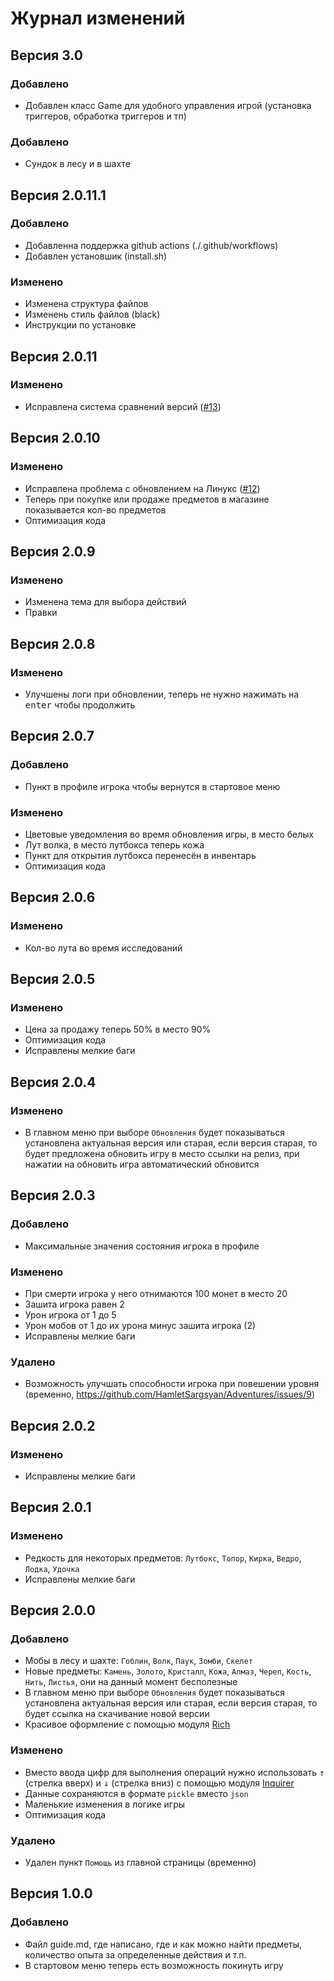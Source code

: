 # Журнал изменений

## Версия 3.0

### Добавлено

- Добавлен класс Game для удобного управления игрой (установка триггеров, обработка триггеров и тп)

### Добавлено

- Сундок в лесу и в шахте


## Версия 2.0.11.1

### Добавлено

- Добавленна поддержка github actions (./.github/workflows)
- Добавлен установшик (install.sh)

### Изменено

- Изменена структура файлов
- Изменень стиль файлов (black)
- Инструкции по установке

## Версия 2.0.11

### Изменено

- Исправлена система сравнений версий ([#13](https://github.com/HamletSargsyan/Adventures/issues/13))

## Версия 2.0.10

### Изменено

- Исправлена проблема с обновлением на Линукс ([#12](https://github.com/HamletSargsyan/Adventures/issues/12))
- Теперь при покупке или продаже предметов в магазине показывается кол-во предметов
- Оптимизация кода

## Версия 2.0.9

### Изменено

- Изменена тема для выбора действий
- Правки

## Версия 2.0.8

### Изменено

- Улучшены логи при обновлении, теперь не нужно нажимать на <kbd>enter</kbd> чтобы продолжить

## Версия 2.0.7

### Добавлено

- Пункт в профиле игрока чтобы вернутся в стартовое меню

### Изменено

- Цветовые уведомления во время обновления игры, в место белых
- Лут волка, в место лутбокса теперь кожа
- Пункт для открытия лутбокса перенесён в инвентарь
- Оптимизация кода

## Версия 2.0.6

### Изменено

- Кол-во лута во время исследований

## Версия 2.0.5

### Изменено

- Цена за продажу теперь 50% в место 90%
- Оптимизация кода
- Исправлены мелкие баги

## Версия 2.0.4

### Изменено

- В главном меню при выборе `Обновления` будет показываться установлена актуальная версия или старая, если версия старая, то будет предложена обновить игру в место ссылки на релиз, при нажатии на обновить игра автоматический обновится

## Версия 2.0.3

### Добавлено

- Максимальные значения состояния игрока в профиле

### Изменено

- При смерти игрока у него отнимаются 100 монет в место 20
- Зашита игрока равен 2
- Урон игрока от 1 до 5
- Урон мобов от 1 до их урона минус зашита игрока (2)
- Исправлены мелкие баги

### Удалено

- Возможность улучшать способности игрока при повешении уровня (временно, <https://github.com/HamletSargsyan/Adventures/issues/9>)

## Версия 2.0.2

### Изменено

- Исправлены мелкие баги

## Версия 2.0.1

### Изменено

- Редкость для некоторых предметов: `Лутбокс`, `Топор`, `Кирка`, `Ведро`, `Лодка`, `Удочка`
- Исправлены мелкие баги

## Версия 2.0.0

### Добавлено

- Мобы в лесу и шахте: `Гоблин`, `Волк`, `Паук`, `Зомби`, `Скелет`
- Новые предметы: `Камень`, `Золото`, `Кристалл`, `Кожа`, `Алмаз`, `Череп`, `Кость`, `Нить`, `Листья`, они на данный момент бесполезные
- В главном меню при выборе `Обновления` будет показываться установлена актуальная версия или старая, если версия старая, то будет ссылка на скачивание новой версии
- Красивое оформление с помощью модуля [Rich](https://github.com/Textualize/rich)

### Изменено

- Вместо ввода цифр для выполнения операций нужно использовать <kbd>↑</kbd> (стрелка вверх) и <kbd>↓</kbd> (стрелка вниз) с помощью модуля [Inquirer](https://github.com/magmax/python-inquirer)
- Данные сохраняются в формате `pickle` вместо `json`
- Маленькие изменения в логике игры
- Оптимизация кода

### Удалено

- Удален пункт `Помощь` из главной страницы (временно)

## Версия 1.0.0

### Добавлено

- Файл guide.md, где написано, где и как можно найти предметы, количество опыта за определенные действия и т.п.
- В стартовом меню теперь есть возможность покинуть игру
